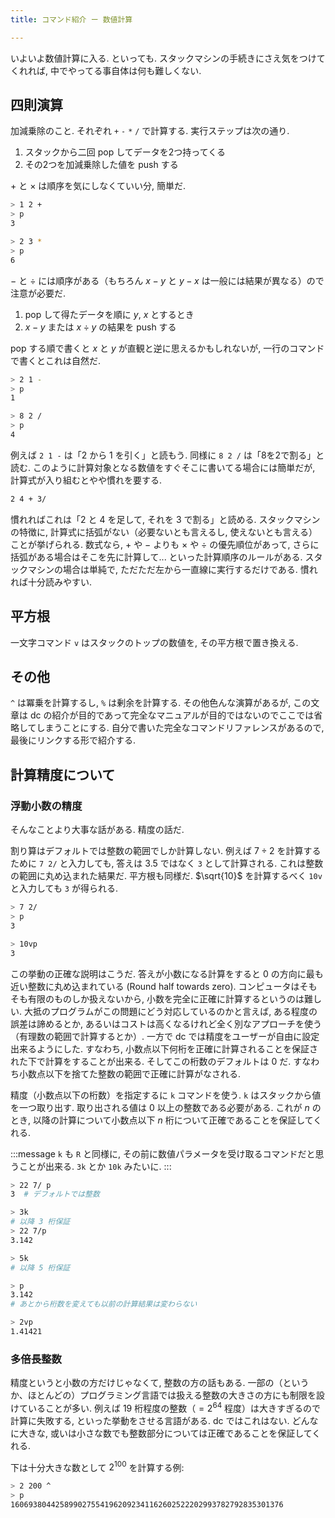 ```yaml
---
title: コマンド紹介 ー 数値計算

---
```


いよいよ数値計算に入る. といっても. スタックマシンの手続きにさえ気をつけてくれれば, 中でやってる事自体は何も難しくない.

## 四則演算

加減乗除のこと.  それぞれ `+` `-` `*` `/` で計算する.  実行ステップは次の通り.

1. スタックから二回 pop してデータを2つ持ってくる
2. その2つを加減乗除した値を push する


$+$ と $\times$ は順序を気にしなくていい分, 簡単だ.

```bash
> 1 2 +
> p
3

> 2 3 *
> p
6
```

$-$ と $\div$ には順序がある（もちろん $x - y$ と $y-x$ は一般には結果が異なる）ので注意が必要だ.

1. pop して得たデータを順に $y$, $x$ とするとき
2. $x-y$ または $x \div y$ の結果を push する

pop する順で書くと $x$ と $y$ が直観と逆に思えるかもしれないが, 一行のコマンドで書くとこれは自然だ.

```bash
> 2 1 -
> p
1

> 8 2 /
> p
4
```

例えば `2 1 -` は「2 から 1 を引く」と読もう. 同様に `8 2 /` は「8を2で割る」と読む.
このように計算対象となる数値をすぐそこに書いてる場合には簡単だが, 計算式が入り組むとやや慣れを要する.

```bash
2 4 + 3/
```

慣れればこれは「2 と 4 を足して, それを 3 で割る」と読める.
スタックマシンの特徴に, 計算式に括弧がない（必要ないとも言えるし, 使えないとも言える）ことが挙げられる.  数式なら, $+$ や $-$ よりも $\times$ や $\div$ の優先順位があって, さらに括弧がある場合はそこを先に計算して... といった計算順序のルールがある. スタックマシンの場合は単純で, ただただ左から一直線に実行するだけである. 慣れれば十分読みやすい.

## 平方根

一文字コマンド `v` はスタックのトップの数値を, その平方根で置き換える.

## その他

`^` は冪乗を計算するし, `%` は剰余を計算する. その他色んな演算があるが, この文章は dc の紹介が目的であって完全なマニュアルが目的ではないのでここでは省略してしまうことにする. 自分で書いた完全なコマンドリファレンスがあるので, 最後にリンクする形で紹介する.

## 計算精度について

### 浮動小数の精度

そんなことより大事な話がある. 精度の話だ.

割り算はデフォルトでは整数の範囲でしか計算しない. 例えば $7 \div 2$ を計算するために `7 2/` と入力しても, 答えは $3.5$ ではなく `3` として計算される. これは整数の範囲に丸め込まれた結果だ. 平方根も同様だ. $\sqrt{10}$ を計算するべく `10v` と入力しても `3` が得られる.

```bash
> 7 2/
> p
3

> 10vp
3
```

この挙動の正確な説明はこうだ.  答えが小数になる計算をすると $0$ の方向に最も近い整数に丸め込まれている (Round half towards zero). コンピュータはそもそも有限のものしか扱えないから, 小数を完全に正確に計算するというのは難しい. 大抵のプログラムがこの問題にどう対応しているのかと言えば, ある程度の誤差は諦めるとか, あるいはコストは高くなるけれど全く別なアプローチを使う（有理数の範囲で計算するとか）. 一方で dc では精度をユーザーが自由に設定出来るようにした. すなわち, 小数点以下何桁を正確に計算されることを保証された下で計算をすることが出来る. そしてこの桁数のデフォルトは $0$ だ. すなわち小数点以下を捨てた整数の範囲で正確に計算がなされる.

精度（小数点以下の桁数）を指定するに `k` コマンドを使う. `k` はスタックから値を一つ取り出す. 取り出される値は $0$ 以上の整数である必要がある. これが $n$ のとき, 以降の計算について小数点以下 $n$ 桁について正確であることを保証してくれる.

:::message
`k` も `R` と同様に, その前に数値パラメータを受け取るコマンドだと思うことが出来る. `3k` とか `10k` みたいに.
:::

```bash
> 22 7/ p
3  # デフォルトでは整数

> 3k
# 以降 3 桁保証
> 22 7/p
3.142

> 5k
# 以降 5 桁保証

> p
3.142
# あとから桁数を変えても以前の計算結果は変わらない

> 2vp
1.41421
```

### 多倍長整数

精度というと小数の方だけじゃなくて, 整数の方の話もある. 一部の（というか、ほとんどの）プログラミング言語では扱える整数の大きさの方にも制限を設けていることが多い. 例えば $19$ 桁程度の整数（$=2^{64}$ 程度）は大きすぎるので計算に失敗する, といった挙動をさせる言語がある. dc ではこれはない. どんなに大きな, 或いは小さな数でも整数部分については正確であることを保証してくれる.

下は十分大きな数として $2^{100}$ を計算する例:

```bash
> 2 200 ^
> p
1606938044258990275541962092341162602522202993782792835301376
```

